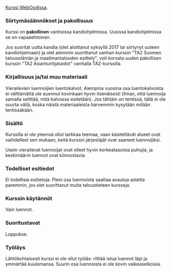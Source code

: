 [Kurssi WebOodissa](https://weboodi.helsinki.fi/hy/opintjakstied.jsp?OpinKohd=118662017).

### Siirtymäsäännökset ja pakollisuus

Kurssi on **pakollinen** vanhoissa kandiohjelmissa. Uusissa kandiohjelmissa se on vapaaehtoinen.

Jos suoritat uutta kandia (olet aloittanut syksyllä 2017 tai siirtynyt uuteen kandiohjelmaan) ja olet aiemmin suorittanut vanhan kurssin "TA2 Suomen talouselämän ja maailmantalouden esittely", voit korvata uuden pakollisen kurssin "TA2 Asiantuntijataidot" vanhalla TA2-kurssilla.

### Kirjallisuus ja/tai muu materiaali

Vierailevien luennoijien luentokalvot. Aiempina vuosina osa luentokalvoista ei välttämättä ole auennut kovinkaan hyvin itsenäisesti (ilman, että luennoija samalla selittää, mitä kalvossa esitetään). Jos tähtäin on tentissä, tällä ei ole suurta väliä, koska näistä materiaaleista harvemmin kysytään mitään tentissäkään.

### Sisältö

Kurssilla ei ole yleensä ollut tarkkaa teemaa, vaan käsiteltävät alueet ovat vaihdelleet sen mukaan, keitä kurssin järjestäjät ovat saaneet luennoijiksi. 

Usein vierailevat luennoijat ovat olleet hyvin korkeatasoisia puhujia, ja keskimäärin luennot ovat kiinnostavia.

### Todelliset esitiedot

Ei todellisia esitietoja. Pieni osa luennoista saattaa avautua astetta paremmin, jos olet suorittanut muita taloustieteen kursseja.

### Kurssin käytännöt

Vain luennot.

### Suoritustavat

Loppukoe.

### Työläys

Lähtökohtaisesti kurssi ei ole ollut työläs: riittää istua luennot läpi ja ymmärtää kuulemansa. Suurin osa luennoista ei ole kovin vaikeaselkoisia.